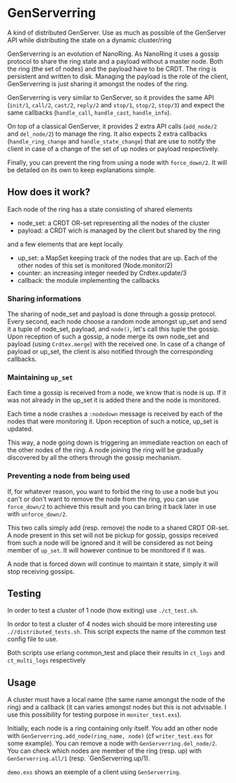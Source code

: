 # GenServerring

A kind of distributed GenServer. Use as much as possible of the GenServer API
while distributing the state on a dynamic cluster/ring

GenServerring is an evolution of NanoRing. As NanoRing it uses a gossip protocol
to share the ring state and a payload without a master node. Both the ring (the
set of nodes) and the payload have to be CRDT. The ring is persistent and
written to disk. Managing the payload is the role of the client, GenServerring
is just sharing it amongst the nodes of the ring.

GenServerring is very similar to GenServer, so it provides the same API
(`init/1`, `call/2`, `cast/2`, `reply/2` and `stop/1`, `stop/2`, `stop/3`) and
expect the same callbacks (`handle_call`, `handle_cast`, `handle_info`).

On top of a classical GenServer, it provides 2 extra API calls (`add_node/2` and
`del_node/2`) to manage the ring. It also expects 2 extra callbacks
(`handle_ring_change` and `handle_state_change`) that are use to notify the
client in case of a change of the set of up nodes or payload respectively.

Finally, you can prevent the ring from using a node with `force_down/2`. It will
be detailed on its own to keep explanations simple.

## How does it work? ##

Each node of the ring has a state consisting of shared elements
 - node_set: a CRDT OR-set representing all the nodes of the cluster
 - payload: a CRDT wich is managed by the client but shared by the ring

and a few elements that are kept locally
 - up_set: a MapSet keeping track of the nodes that are up. Each of the other
nodes of this set is monitored (Node.monitor/2)
 - counter: an increasing integer needed by Crdtex.update/3
 - callback: the module implementing the callbacks

### Sharing informations ###

The sharing of node_set and payload is done through a gossip protocol. Every
second, each node choose a random node amongst up_set and send it a tuple of
node_set, payload, and `node()`, let's call this tuple the gossip. Upon
reception of such a gossip, a node merge its own node_set and payload (using
`Crdtex.merge`) with the received one. In case of a change of payload or up_set,
the client is also notified through the corresponding callbacks.

### Maintaining `up_set` ###

Each time a gossip is received from a node, we know that is node is up. If it
was not already in the up_set it is added there and the node is monitored.

Each time a node crashes a `:nodedown` message is received by each of the nodes
that were monitoring it. Upon reception of such a notice, up_set is updated.

This way, a node going down is triggering an immediate reaction on each of the
other nodes of the ring. A node joining the ring will be gradually discovered by
all the others through the gossip mechanism.

### Preventing a node from being used ###
If, for whatever reason, you want to forbid the ring to use a node but you can't
or don't want to remove the node from the ring, you can use `force_down/2` to
achieve this result and you can bring it back later in use with
`unforce_down/2`.

This two calls simply add (resp. remove) the node to a shared CRDT OR-set. A
node present in this set will not be pickup for gossip, gossips received from
such a node will be ignored and it will be considered as not being member of
`up_set`. It will however continue to be monitored if it was.

A node that is forced down will continue to maintain it state, simply it will
stop receiving gossips.

## Testing ##

In order to test a cluster of 1 node (how exiting) use `./ct_test.sh`.

In ordor to test a cluster of 4 nodes wich should be more interesting use
`.//distributed_tests.sh`. This script expects the name of the common test
config file to use.

Both scripts use erlang common_test and place their results in `ct_logs` and
`ct_multi_logs` respectively

## Usage ##
A cluster must have a local name (the same name amongst the node of the ring)
and a callback (it can varies amongst nodes but this is not advisable. I use
this possibility for testing purpose in `monitor_test.exs`).

Initially, each node is a ring containing only itself. You add an other node
with `GenServerring.add_node(ring_name, node)` (cf `writer_test.exs` for some
example). You can remove a node with `GenServerring.del_node/2`. You can check
which nodes are member of the ring (resp. up) with `GenServerring.all/1` (resp.
`GenServerring.up/1).

`demo.exs` shows an exemple of a client using `GenServerring`.
